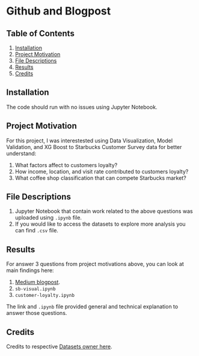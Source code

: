 # Github and Blogpost

## Table of Contents

1. [Installation](#installation)
2. [Project Motivation](#motivation)
2. [File Descriptions](#desc)
4. [Results](#results)
4. [Credits](#credits)

## Installation <a name="installation"></a>

The code should run with no issues using Jupyter Notebook.

## Project Motivation <a name="motivation"></a>

For this project, I was interestested using Data Visualization, Model Validation, and XG Boost to Starbucks Customer Survey data for better understand:

1. What factors affect to customers loyalty?
2. How income, location, and visit rate contributed to customers loyalty?
3. What coffee shop classification that can compete Starbucks market?

## File Descriptions <a name="desc"></a>

1. Jupyter Notebook that contain work related to the above questions was uploaded using `.ipynb` file.
2. If you would like to access the datasets to explore more analysis you can find `.csv` file.

## Results <a name="results"></a>

For answer 3 questions from project motivations above, you can look at main findings here:

1. [Medium blogpost](https://medium.com/@bernalp/starting-a-coffee-shop-basic-things-to-research-bfee623472f).
2. `sb-visual.ipynb`
3. `customer-loyalty.ipynb`

The link and `.ipynb` file provided general and technical explanation to answer those questions.

## Credits <a name="credits"></a>

Credits to respective [Datasets owner here](https://www.kaggle.com/datasets/mahirahmzh/starbucks-customer-retention-malaysia-survey?select=Starbucks+satisfactory+survey.csv).
